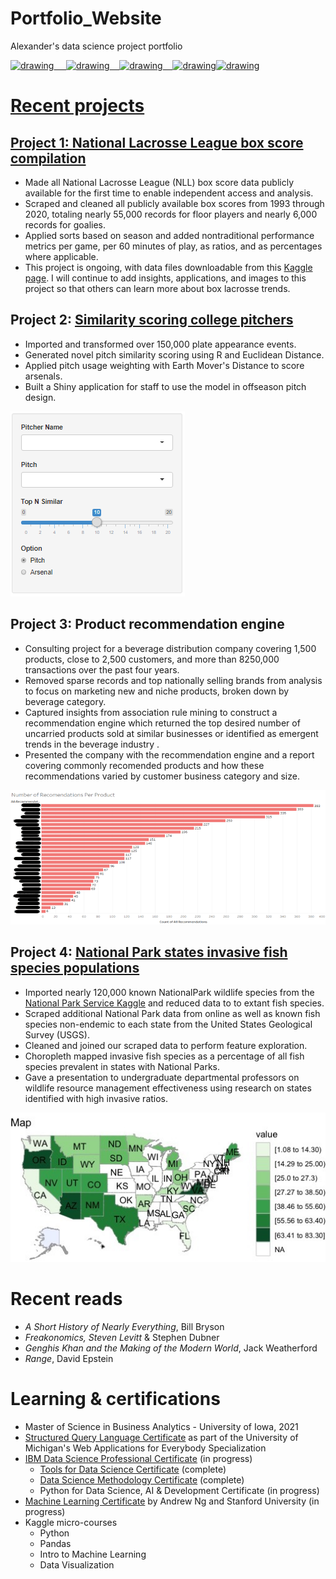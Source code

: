 # Portfolio_Website
Alexander's data science project portfolio

<a href="https://www.linkedin.com/in/alexanderpalensky/"><img src="https://res.cloudinary.com/importdata/image/upload/v1595012354/linkedin_t9qiwy.png" alt="drawing" width="100"/> &nbsp;&nbsp;&nbsp;&nbsp;<a href="https://medium.com/@apalensky"><img src="https://res.cloudinary.com/importdata/image/upload/v1595012354/medium_mono_hoz0z5.png" alt="drawing" width="35"/>&nbsp;&nbsp;&nbsp;&nbsp;<a href="https://www.kaggle.com/apalensky"><img src="https://res.cloudinary.com/importdata/image/upload/v1595012924/kaggle_ksaktb.png" alt="drawing" width="75"/>&nbsp;&nbsp;&nbsp;&nbsp;<a href="https://twitter.com/AlPalensky"><img src="https://res.cloudinary.com/importdata/image/upload/v1595012924/Twitter_Logo_Blue_gbtagu.png" alt="drawing" width="40"/><a href="https://public.tableau.com/app/profile/alexander.palensky"><img src="https://public.tableau.com/app/assets/images/tableau-sparkle.png" alt="drawing" width="75"/>


# Recent projects


## Project 1:  [National Lacrosse League box score compilation](https://github.com/apalensky/NLL)
* Made all National Lacrosse League (NLL) box score data publicly available for the first time to enable independent access and analysis.
* Scraped and cleaned all publicly available box scores from 1993 through 2020, totaling nearly 55,000 records for floor players and nearly 6,000 records for goalies.
* Applied sorts based on season and added nontraditional performance metrics per game, per 60 minutes of play, as ratios, and as percentages where applicable.
* This project is ongoing, with data files downloadable from this [Kaggle page](https://www.kaggle.com/apalensky/nll-statistics). I will continue to add insights, applications, and images to this project so that others can learn more about box lacrosse trends.


## Project 2: [Similarity scoring college pitchers](https://medium.com/iowabaseballmanagers/similarity-scoring-college-pitchers-8332fc5860b6)
* Imported and transformed over 150,000 plate appearance events.
* Generated novel pitch similarity scoring using R and Euclidean Distance.
* Applied pitch usage weighting with Earth Mover's Distance to score arsenals.
* Built a Shiny application for staff to use the model in offseason pitch design.

![](/images/PSShiny.png)


## Project 3: Product recommendation engine
* Consulting project for a beverage distribution company covering 1,500 products, close to 2,500 customers, and more than 8250,000 transactions over the past four years.
* Removed sparse records and top nationally selling brands from analysis to focus on marketing new and niche products, broken down by beverage category.
* Captured insights from association rule mining to construct a recommendation engine which returned the top desired number of uncarried products sold at similar businesses or identified as emergent trends in the beverage industry .
* Presented the company with the recommendation engine and a report covering commonly recomended products and how these recommendations varied by customer business category and size.

![](/images/DrinkProducts.png)


## Project 4: [National Park states invasive fish species populations](https://github.com/apalensky/Invasive_Fish_Project) 
* Imported nearly 120,000 known NationalPark wildlife species from the [National Park Service Kaggle](https://www.kaggle.com/nationalparkservice/park-biodiversity) and reduced data to to extant fish species.
* Scraped additional National Park data from online as well as known fish species non-endemic to each state from the United States Geological Survey (USGS).
* Cleaned and joined our scraped data to perform feature exploration.
* Choropleth mapped invasive fish species as a percentage of all fish species prevalent in states with National Parks.
* Gave a presentation to undergraduate departmental professors on wildlife resource management effectiveness using research on states identified with high invasive ratios.

![](/images/Choropleth_Map.jpeg)


# Recent reads
* *A Short History of Nearly Everything*, Bill Bryson
* *Freakonomics, Steven Levitt* & Stephen Dubner
* *Genghis Khan and the Making of the Modern World*, Jack Weatherford
* *Range*, David Epstein

# Learning & certifications
* Master of Science in Business Analytics - University of Iowa, 2021
* [Structured Query Language Certificate](https://www.coursera.org/account/accomplishments/verify/HD2QTLX2KCBX) as part of the University of Michigan's Web Applications for Everybody Specialization
* [IBM Data Science Professional Certificate](https://www.coursera.org/professional-certificates/ibm-data-science?utm_source=IBM&utm_medium=institutions&utm_campaign=IBMBadge) (in progress)
  + [Tools for Data Science Certificate](https://coursera.org/share/43dc1e158b89d7872edf296c90461809) (complete)
  + [Data Science Methodology Certificate](https://coursera.org/share/e7bc9f187241a3b6854c4e71f364ca94) (complete)
  + Python for Data Science, AI & Development Certificate (in progress)
* [Machine Learning Certificate](https://www.coursera.org/learn/machine-learning?ranMID=40328&ranEAID=vedj0cWlu2Y&ranSiteID=vedj0cWlu2Y-8dRCR5wLniZ9fWtm.KyXfQ&siteID=vedj0cWlu2Y-8dRCR5wLniZ9fWtm.KyXfQ&utm_content=10&utm_medium=partners&utm_source=linkshare&utm_campaign=vedj0cWlu2Y) by Andrew Ng and Stanford University (in progress)
* Kaggle micro-courses
  + Python
  + Pandas
  + Intro to Machine Learning
  + Data Visualization
